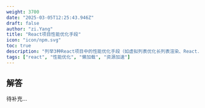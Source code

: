 ```yaml
---
weight: 3700
date: "2025-03-05T12:25:43.946Z"
draft: false
author: "zi.Yang"
title: "React项目性能优化手段"
icon: "icon/npm.svg"
toc: true
description: "列举3种React项目中的性能优化手段（如虚拟列表优化长列表渲染、React.lazy实现懒加载），并说明如何通过CDN加速静态资源加载？"
tags: ["react", "性能优化", "懒加载", "资源加速"]
---
```


## 解答

待补充...
